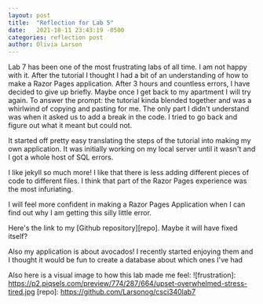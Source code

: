```yaml
---
layout: post
title:  "Reflection for Lab 5"
date:   2021-10-11 23:43:19 -0500
categories: reflection post
author: Olivia Larson
---
```

Lab 7 has been one of the most frustrating labs of all time. I am not happy with it. After the tutorial I thought I had a bit of an understanding of how to make a Razor Pages application. After 3 hours and countless errors, I have decided to give up briefly. Maybe once I get back to my apartment I will try again.
To answer the prompt:
  the tutorial kinda blended together and was a whirlwind of copying and pasting for me. The only part I didn't understand was when it asked us to add a break in the code. I tried to go back and figure out what it meant but could not.

  It started off pretty easy translating the steps of the tutorial into making my own application. It was initially working on my local server until it wasn't and I got a whole host of SQL errors.

  I like jekyll so much more! I like that there is less adding different pieces of code to different files. I think that part of the Razor Pages experience was the most infuriating.

  I will feel more confident in making a Razor Pages Application when I can find out why I am getting this silly little error.

  Here's the link to my [Github repository][repo]. Maybe it will have fixed itself?

  Also my application is about avocados! I recently started enjoying them and I thought it would be fun to create a database about which ones I've had

  Also here is a visual image to how this lab made me feel:
  ![frustration]: https://p2.piqsels.com/preview/774/287/664/upset-overwhelmed-stress-tired.jpg
[repo]: https://github.com/Larsonog/csci340lab7

